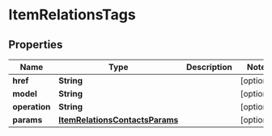 
# ItemRelationsTags

## Properties
Name | Type | Description | Notes
------------ | ------------- | ------------- | -------------
**href** | **String** |  |  [optional]
**model** | **String** |  |  [optional]
**operation** | **String** |  |  [optional]
**params** | [**ItemRelationsContactsParams**](ItemRelationsContactsParams.md) |  |  [optional]



